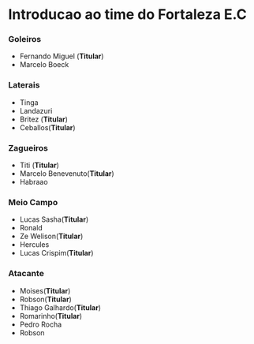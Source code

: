 # Introducao ao time do Fortaleza E.C

### Goleiros

- Fernando Miguel (**Titular**)
- Marcelo Boeck

### Laterais

- Tinga
- Landazuri
- Britez (**Titular**)
- Ceballos(**Titular**)

### Zagueiros

- Titi (**Titular**)
- Marcelo Benevenuto(**Titular**)
- Habraao

### Meio Campo

- Lucas Sasha(**Titular**)
- Ronald
- Ze Welison(**Titular**)
- Hercules
- Lucas Crispim(**Titular**)

### Atacante

- Moises(**Titular**)
- Robson(**Titular**)
- Thiago Galhardo(**Titular**)
- Romarinho(**Titular**)
- Pedro Rocha
- Robson